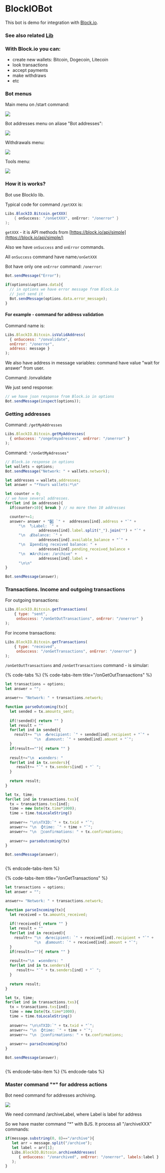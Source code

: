 # BlockIOBot

This bot is demo for integration with [Block.io](https://block.io). 

### See also related [Lib](https://help.bots.business/libs/blockio)

### With Block.io you can:

* create new wallets: Bitcoin, Dogecoin, Litecoin
* look transactions
* accept payments
* make withdraws
* etc

### Bot menus

Main menu on /start command:

![](../.gitbook/assets/image%20%2843%29.png)

Bot addresses menu on aliase "Bot addresses":

![](../.gitbook/assets/image%20%2815%29.png)

  
Withdrawals menu:

![](../.gitbook/assets/image%20%2840%29.png)

Tools menu:

![](../.gitbook/assets/image%20%2824%29.png)

### How it is works?

Bot use BlockIo lib. 

Typical code for command `/getXXX` is:

```java
Libs.BlockIO.Bitcoin.getXXX(
    { onSuccess: "/onGetXXX", onError: "/onerror" }
);
```

`getXXX` - it is API methods from [https://block.io/api/simple](https://block.io/api/simple/)

Also we have `onSuccess` and `onError` commands.

All `onSuccess` command have name`/onGetXXX`

Bot have only one `onError` command: `/onerror`:

```javascript
Bot.sendMessage("Error");

if(options&&options.data){
  // in options we have error message from Block.io
  // just send it
  Bot.sendMessage(options.data.error_message);
}
```



#### For example - command for address validation

Command name is:

```javascript
Libs.BlockIO.Bitcoin.isValidAddress(
  { onSuccess: "/onvalidate",
  onError: "/onerror",
  address: message }
);
```

We also have address in message variables: command have value "wait for answer" from user.

Command: /onvalidate

We just send response:

```javascript
// we have json response from Block.io in options 
Bot.sendMessage(inspect(options));
```



### Getting addresses

Command: `/getMyAddresses`

```javascript
Libs.BlockIO.Bitcoin.getMyAddresses(
  { onSuccess: "/ongetmyadresses", onError: "/onerror" }
);
```

Command: `"/onGetMyAdresses"`

```javascript
// Block.io response in options 
let wallets = options;
Bot.sendMessage("Network: " + wallets.network);

let addresses = wallets.addresses;
let answer = "*Yours wallets:*\n"

let counter = 0;
// we have several addresses.
for(let ind in addresses){
  if(counter>10){ break } // no more then 10 addresses

  counter+=1;
  answer= answer + "#️⃣ `" +  addresses[ind].address + "`" +
      "\n  🏷️Label: `" + 
               addresses[ind].label.split("_").join("") + "`" +
      "\n  💰balance: `" + 
               addresses[ind].available_balance + "`" +
      "\n  ⏳pending received balance: " + 
               addresses[ind].pending_received_balance +
      "\n  ❌Archive: /archive" + 
               addresses[ind].label +
      "\n\n"
}

Bot.sendMessage(answer);
```

### Transactions. Income and outgoing transactions

For outgoing transactions:

```javascript
Libs.BlockIO.Bitcoin.getTransactions(
    { type: "sent",
     onSuccess: "/onGetOutTransactions", onError: "/onerror" }
);
```

For income transactions:

```javascript
Libs.BlockIO.Bitcoin.getTransactions(
    { type: "received",
     onSuccess: "/onGetTransactions", onError: "/onerror" }
);
```

`/onGetOutTransactions` and `/onGetTransactions` command - is simular:

{% code-tabs %}
{% code-tabs-item title="/onGetOutTransactions" %}
```javascript
let transactions = options;
let answer = "";

answer+= "Network: " + transactions.network;

function parseOutcoming(tx){
  let sended = tx.amounts_sent;
 
  if(!sended){ return "" }
  let result = ""
  for(let ind in sended){
    result+= "\n  📥recipient: `" + sended[ind].recipient + "`" +
             "\n  💰amount: `" + sended[ind].amount + "`";
  }
  if(result==""){ return "" }
  
  result+="\n  ▪senders: "
  for(let ind in tx.senders){
     result+= "`" + tx.senders[ind] + "` ";
  }
  
  return result;
}

let tx, time;
for(let ind in transactions.txs){
  tx = transactions.txs[ind];
  time = new Date(tx.time*1000);
  time = time.toLocaleString()
  
  answer+= "\n\nTXID:`" + tx.txid + "`";
  answer+= "\n  ⌚time: `" + time + "`";
  answer+= "\n  🔢confirmations: " + tx.confirmations;
  
  answer+= parseOutcoming(tx)
}

Bot.sendMessage(answer);



```
{% endcode-tabs-item %}

{% code-tabs-item title="/onGetTransactions" %}
```javascript
let transactions = options;
let answer = "";

answer+= "Network: " + transactions.network;

function parseIncoming(tx){
  let received = tx.amounts_received;
 
  if(!received){ return "" }
  let result = ""
  for(let ind in received){
    result+= "\n  📥recipient: `" + received[ind].recipient + "`" +
             "\n  💰amount: `" + received[ind].amount + "`";
  }
  if(result==""){ return "" }
  
  result+="\n  ▪senders: "
  for(let ind in tx.senders){
     result+= "`" + tx.senders[ind] + "` ";
  }
  
  return result;
}

let tx, time;
for(let ind in transactions.txs){
  tx = transactions.txs[ind];
  time = new Date(tx.time*1000);
  time = time.toLocaleString()
  
  answer+= "\n\nTXID:`" + tx.txid + "`";
  answer+= "\n  ⌚time: `" + time + "`";
  answer+= "\n  🔢confirmations: " + tx.confirmations;
  
  answer+= parseIncoming(tx)
}

Bot.sendMessage(answer);



```
{% endcode-tabs-item %}
{% endcode-tabs %}



### Master command "\*" for address actions

Bot need command for addresses archiving.

![](../.gitbook/assets/image%20%2825%29.png)

We need command /archiveLabel, where Label is label for address

So we have master command "\*" with BJS. It process all "/archiveXXX" commands:

```javascript
if(message.substring(0, 8)=="/archive"){
   let arr = message.split("/archive");
   let label = arr[1];
   Libs.BlockIO.Bitcoin.archiveAddresses(
      { onSuccess: "/onarchived", onError: "/onerror", labels:label }
   );
}
```





